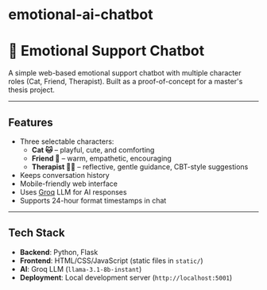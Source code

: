 # emotional-ai-chatbot
 
# 🐾 Emotional Support Chatbot

A simple web-based emotional support chatbot with multiple character roles (Cat, Friend, Therapist). Built as a proof-of-concept for a master's thesis project.

---

## Features
- Three selectable characters:
  - **Cat 🐱** – playful, cute, and comforting
  - **Friend 🙂** – warm, empathetic, encouraging
  - **Therapist 🧑‍⚕️** – reflective, gentle guidance, CBT-style suggestions
- Keeps conversation history
- Mobile-friendly web interface
- Uses [Groq](https://www.groq.com/) LLM for AI responses
- Supports 24-hour format timestamps in chat

---

## Tech Stack
- **Backend**: Python, Flask
- **Frontend**: HTML/CSS/JavaScript (static files in `static/`)
- **AI**: Groq LLM (`llama-3.1-8b-instant`)
- **Deployment**: Local development server (`http://localhost:5001`)

